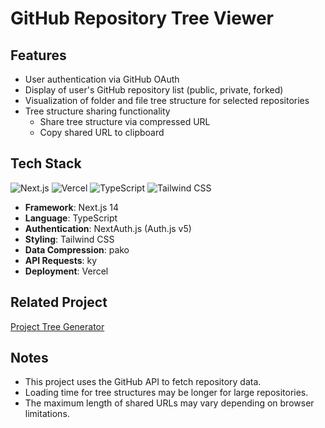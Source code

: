 # GitHub Repository Tree Viewer

## Features

- User authentication via GitHub OAuth
- Display of user's GitHub repository list (public, private, forked)
- Visualization of folder and file tree structure for selected repositories
- Tree structure sharing functionality
  - Share tree structure via compressed URL
  - Copy shared URL to clipboard

## Tech Stack

![Next.js][NextJS] ![Vercel][Vercel] ![TypeScript][TypeScript] ![Tailwind CSS][TailwindCSS]

- **Framework**: Next.js 14
- **Language**: TypeScript
- **Authentication**: NextAuth.js (Auth.js v5)
- **Styling**: Tailwind CSS
- **Data Compression**: pako
- **API Requests**: ky
- **Deployment**: Vercel

## Related Project

[Project Tree Generator](https://woochanleee.github.io/project-tree-generator/)

## Notes

- This project uses the GitHub API to fetch repository data.
- Loading time for tree structures may be longer for large repositories.
- The maximum length of shared URLs may vary depending on browser limitations.

[Vercel]: https://img.shields.io/badge/Vercel-%23000000?style=for-the-badge&logo=vercel
[NextJS]: https://img.shields.io/badge/Next%2014.2.4-%23000000?style=for-the-badge&logo=nextdotjs&logoColor=white
[TypeScript]: https://img.shields.io/badge/TypeScript-%23007ACC?style=for-the-badge&logo=typescript&logoColor=white
[TailwindCSS]: https://img.shields.io/badge/Tailwind%20CSS-%2338B2AC?style=for-the-badge&logo=tailwind-css&logoColor=white
